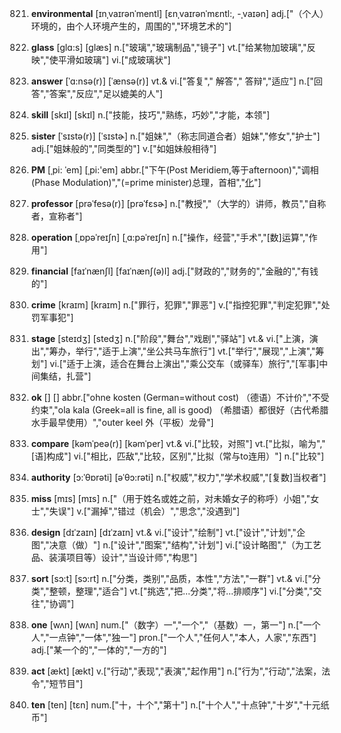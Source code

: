 821. **environmental**
[ɪnˌvaɪrənˈmentl]  [ɛnˌvaɪrənˈmɛntl:, -ˌvaɪən]
adj.["（个人）环境的，由个人环境产生的，周围的","环境艺术的"]  

822. **glass**
[glɑ:s]  [glæs]
n.["玻璃","玻璃制品","镜子"]  vt.["给某物加玻璃","反映","使平滑如玻璃"]  vi.["成玻璃状"]  

823. **answer**
[ˈɑ:nsə(r)]  [ˈænsə(r)]
vt.& vi.["答复"," 解答"," 答辩","适应"]  n.["回答","答案","反应","足以媲美的人"]  

824. **skill**
[skɪl]  [skɪl]
n.["技能，技巧","熟练，巧妙","才能，本领"]  

825. **sister**
[ˈsɪstə(r)]  [ˈsɪstɚ]
n.["姐妹","（称志同道合者）姐妹","修女","护士"]  adj.["姐妹般的","同类型的"]  v.["如姐妹般相待"]  

826. **PM**
[ˌpi: ˈem]  [ˌpi:'em]
abbr.["下午(Post Meridiem,等于afternoon)","调相(Phase Modulation)","(=prime minister)总理，首相","[化](=promethium)"]  

827. **professor**
[prəˈfesə(r)]  [prəˈfɛsɚ]
n.["教授","（大学的）讲师，教员","自称者，宣称者"]  

828. **operation**
[ˌɒpəˈreɪʃn]  [ˌɑ:pəˈreɪʃn]
n.["操作，经营","手术","[数]运算","作用"]  

829. **financial**
[faɪˈnænʃl]  [faɪˈnænʃ(ə)l]
adj.["财政的","财务的","金融的","有钱的"]  

830. **crime**
[kraɪm]  [kraɪm]
n.["罪行，犯罪","罪恶"]  v.["指控犯罪","判定犯罪","处罚军事犯"]  

831. **stage**
[steɪdʒ]  [stedʒ]
n.["阶段","舞台","戏剧","驿站"]  vt.& vi.["上演，演出","筹办，举行","适于上演","坐公共马车旅行"]  vt.["举行","展现","上演","筹划"]  vi.["适于上演，适合在舞台上演出","乘公交车（或驿车）旅行","[军事]中间集结，扎营"]  

832. **ok**
[]  []
abbr.["ohne kosten (German=without cost) （德语）不计价","不受约束","ola kala (Greek=all is fine, all is good) （希腊语）都很好（古代希腊水手最早使用）","outer keel 外（平板）龙骨"]  

833. **compare**
[kəmˈpeə(r)]  [kəmˈper]
vt.& vi.["比较，对照"]  vt.["比拟，喻为","[语]构成"]  vi.["相比，匹敌","比较，区别","比拟（常与to连用）"]  n.["比较"]  

834. **authority**
[ɔ:ˈθɒrəti]  [əˈθɔ:rəti]
n.["权威","权力","学术权威","[复数]当权者"]  

835. **miss**
[mɪs]  [mɪs]
n.["（用于姓名或姓之前，对未婚女子的称呼）小姐","女士","失误"]  v.["漏掉","错过（机会）","思念","没遇到"]  

836. **design**
[dɪˈzaɪn]  [dɪˈzaɪn]
vt.& vi.["设计","绘制"]  vt.["设计","计划","企图","决意（做）"]  n.["设计","图案","结构","计划"]  vi.["设计略图","（为工艺品、装潢项目等）设计","当设计师","构思"]  

837. **sort**
[sɔ:t]  [sɔ:rt]
n.["分类，类别","品质，本性","方法","一群"]  vt.& vi.["分类","整顿，整理","适合"]  vt.["挑选","把…分类","将…排顺序"]  vi.["分类","交往","协调"]  

838. **one**
[wʌn]  [wʌn]
num.["（数字）一","一个","（基数）一，第一"]  n.["一个人","一点钟","一体","独一"]  pron.["一个人","任何人","本人，人家","东西"]  adj.["某一个的","一体的","一方的"]  

839. **act**
[ækt]  [ækt]
v.["行动","表现","表演","起作用"]  n.["行为","行动","法案，法令","短节目"]  

840. **ten**
[ten]  [tɛn]
num.["十，十个","第十"]  n.["十个人","十点钟","十岁","十元纸币"]  

